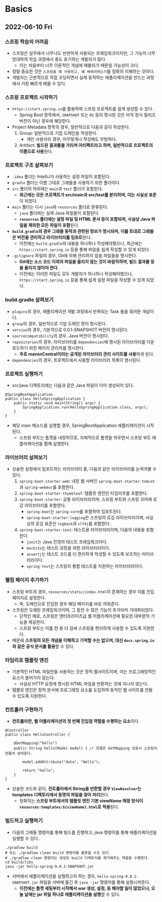 # Basics
## 2022-06-10 Fri

### 스프링 학습의 어려움
* 스프링은 실무에서 너무나도 빈번하게 사용되는 프레임워크이지만, 그 기능이 너무 방대하여 학습 과정에서 중도 포기하는 개발자가 많다.
  * 이는 처음부터 너무 이론적인 개념에 매몰되기 때문일 가능성이 크다.
* 정말 중요한 것은 `스프링을 왜 사용하고, 왜 배워야하는가`를 정확히 이해하는 것이다.
* 개발자는 근본적으로 직접 코딩하면서 실제 동작하는 애플리케이션을 만드는 과정에서 가장 빠르게 배울 수 있다.

### 스프링 프로젝트 시작하기
* `https://start.spring.io`를 활용하여 스프링 프로젝트를 쉽게 생성할 수 있다.
  * Spring Boot 항목에서, `SNAPSHOT` 또는 `M1` 등이 명시된 것은 아직 정식 릴리즈 버전이 아닌 경우에 해당한다.
* Project Metadata 항목의 경우, 일반적으로 다음과 같이 작성한다.
  1. Group: 일반적으로 기업 도메인을 작성한다.
     * 개인 사용자의 경우, 아무렇게나 작성해도 무방하다.
  2. Artifact: **빌드된 결과물을 가리켜 아티팩트라고 하며, 일반적으로 프로젝트의 이름으로 사용**된다.

### 프로젝트 구조 살펴보기
* `.idea` 폴더는 IntelliJ가 사용하는 설정 파일이 포함된다.
* `gradle` 폴더는 이름 그대로 그래들을 사용하기 위한 폴더이다.
* `src` 폴더의 하위에는 `main`과 `test` 폴더가 포함된다.
  * **최근에는 모든 프로젝트가 src/main과 src/test를 분리하며, 이는 사실상 표준**이 되었다.
* `main` 폴더는 다시 `java`와 `resources` 폴더로 분류된다.
  * `java` 폴더에는 실제 Java 파일들이 포함된다.
  * **`resources` 폴더에는 설정 파일 및 HTML 문서 등이 포함되며, 사실상 Java 파일을 제외한 모든 파일이 포함**된다.  
* **`build.gradle`의 경우 그래들 동작과 관련된 정보가 명시되며, 이를 토대로 그래들은 버전을 관리하고 라이브러리를 임포트**한다. 
  * 이전에는 `build.gradle`의 내용을 하나하나 작성해야했으나, 최근에는 `https://start.spring.io` 등을 통해 파일을 쉽게 작성할 수 있게 되었다.
* `.gitignore` 파일의 경우, Git에 의해 관리하지 않을 파일들을 명시한다.
  * **Git에는 소스 코드 이외의 파일을 올리지 않는 것이 바람직하며, 빌드 결과물 등을 올리지 않아야 한다**.
  * 이전에는 이러한 파일도 모두 개발자가 하나하나 작성해야했으나, `https://start.spring.io` 등을 통해 쉽게 설정 파일을 작성할 수 있게 되었다.

### build.gradle 살펴보기
* `plugins`의 경우, 애플리케이션 개발 과정에서 반복되는 Task 들을 묶어둔 개념이다.
* `group`의 경우, 일반적으로 기업 도메인 명이 명시된다.
* `version`의 경우, 기본적으로 0.0.1-SNAPSHOT 버전이 명시된다.
* `sourceCompatibility`의 경우, Java 버전이 명시된다.
* `repositories`의 경우, 라이브러리를 `dependencies`에 명시된 라이브러리를 다운로드하기 위한 패키지 관리자를 명시한다.
  * **주로 mavenCentral이라는 공개된 라이브러리 관리 사이트를 사용**하게 된다.
* `dependencies`의 경우, 프로젝트에서 사용할 라이브러리 목록이 명시된다.

### 프로젝트 실행하기
* src/java 디렉토리에는 다음과 같은 Java 파일이 이미 생성되어 있다.
```
@SpringBootApplication
public class HelloSpringApplication {
	public static void main(String[] args) {
		SpringApplication.run(HelloSpringApplication.class, args);
	}
}
```
* 해당 main 메소드를 실행할 경우, SpringBootApplication 애플리케이션이 시작된다.
  * 스프링 부트는 톰캣을 내장하므로, 자체적으로 톰캣을 띄우면서 스프링 부트 애플리케이션을 함께 실행한다. 

### 라이브러리 살펴보기
* 상술한 설정에서 임포트하는 라이브러리 중, 다음과 같은 라이브러리를 눈여겨볼 수 있다.
  1. `spring-boot-starter-web`: 내장 웹 서버인 `spring-boot-starter-tomcat`과 `spring-webmvc`를 포함한다.
  2. `spring-boot-starter-thymeleaf`: 템플릿 엔진인 타임리프를 포함한다.
  3. `spring-boot-starter`: 공통 라이브러리이며, 스프링 부트와 스프링 코어에 로깅 라이브러리를 포함한다.
     * `spring-boot`는 `spring-core`를 포함하여 임포트된다.
     * `spring-boot-starter-logging`은 스프링의 로깅 라이브러리이며, 사실 상의 로깅 표준인 `logback`과 `slf4j`를 포함한다.
  4. `spring-boot-starter-test`: 테스트용 라이브러리이며, 다음의 내용을 포함한다.
     * `junit`는 Java 진영의 테스트 프레임워크이다.
     * `mockito`는 테스트 모킹을 위한 라이브러리이다.
     * `assertj`는 테스트 코드를 더 편리하게 작성할 수 있도록 보조하는 라이브러리이다.
     * `spring-test`는 스프링의 통합 테스트를 지원하는 라이브러리이다.

### 웰컴 페이지 추가하기
* 스프링 부트의 경우, `resources/static/index.html`이 존재하는 경우 이를 진입 페이지로 설정한다.
  * 즉, 도메인으로 진입한 경우 해당 페이지를 바로 띄워준다.
* 스프링은 오래된 프레임워크이며, 그 동안 수 많은 기능이 추가되어 거대화되었다.
  * 단적인 예로, 스프링은 엔터프라이즈급 웹 어플리케이션에 필요한 대부분의 기능을 제공한다.
  * 스프링 부트는 이를 한 층 더 감싸 스프링을 편리하게 사용할 수 있도록 지원한다.
* 때문에 **스프링의 모든 개념을 이해하고 기억할 수는 없으며, 대신 `docs.spring.io`와 같은 공식 문서를 활용**할 수 있다.

### 타임리프 템플릿 엔진
* 기본적인 HTML 파일만을 사용하는 것은 정적 웹사이트이며, 이는 프로그래밍적인 요소가 들어가지 않는다.
  * 사실상 HTTP 요청에 명시된 HTML 파일을 반환하는 것에 지나지 않는다.
* 템플릿 엔진은 정적 문서에 프로그래밍 요소를 도입하여 동적인 웹 사이트를 만들 수 있도록 지원한다.

### 컨트롤러 구현하기
* **컨트롤러란, 웹 어플리케이션의 첫 번째 진입점 역할을 수행하는 요소**이다.
```
@Controller
public class HelloController {

    @GetMapping("hello")
    public String hello(Model model) { // 모델은 GetMapping 성공시 스프링이 만들어 넣어준다.

        model.addAttribute("data", "Hello");

        return "hello";
    }
}
```
* 상술한 코드와 같이, **컨트롤러에서 String을 반환할 경우 `ViewResolver`는 templates 디렉토리에서 동명의 파일을 찾아 처리**한다.
  * 정확히는 **스프링 부트에서의 템플릿 엔진 기본 viewName 매핑 방식이 `resources:templates/${viewName}.html`로 적용**된다.

### 빌드하고 실행하기
* 다음의 그래들 명령어를 통해 빌드를 진행하고, java 명령어를 통해 애플리케이션을 실행할 수 있다.
```
./gradlew build
# 또는 ./gradlew clean build 명령어를 활용할 수도 있다.
# ./gradlew clean 명령어는 생성된 build 디렉토리를 제거해주는 역할을 수행한다.
cd build/libs
java -jar hello-spring-0.0.1-SNAPSHOT.jar
```
* 서버에서 애플리케이션을 실행하고자 하는 경우, `hello-spring-0.0.1-SNAPSHOT.jar` 파일을 서버에 옮긴 후 `java -jar` 명령어를 통해 실행시켜준다.
  * **이전에는 톰캣 세팅부터 시작해서 war 생성, 설정, 등 해야할 일이 많았으나, 오늘 날에는 jar 파일 하나로 애플리케이션을 실행**할 수 있다.